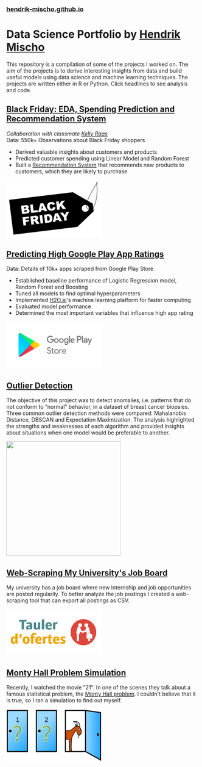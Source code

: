 ### [hendrik-mischo.github.io](https://hendrik-mischo.github.io)
# Data Science Portfolio by [Hendrik Mischo](https://github.com/hendrik-mischo)
This repository is a compilation of some of the projects I worked on. The aim of the projects is to derive interesting insights from data and build useful models using data science and machine learning techniques. The projects are written either in R or Python. Click headlines to see analysis and code.

## [Black Friday: EDA, Spending Prediction and Recommendation System](https://hendrik-mischo.github.io/Projects/Black_Friday/Black_Friday.html)
*Collaboration with classmate [Kelly Raas](https://github.com/kellyraas)* <br/>
Data: 550k+ Observations about Black Friday shoppers
- Derived valuable insights about customers and products
- Predicted customer spending using Linear Model and Random Forest
- Built a [Recommendation System](https://en.wikipedia.org/wiki/Recommender_system) that recommends new products to customers, which they are likely to purchase

<img src="img/black-friday-tag.png" width="250" height="150">

## [Predicting High Google Play App Ratings](https://hendrik-mischo.github.io/Projects/Google_Apps/Google_Apps.html)
Data: Details of 10k+ apps scraped from Google Play Store
- Established baseline performance of Logistic Regression model, Random Forest and Boosting
- Tuned all models to find optimal hyperparameters
- Implemented [H2O.ai](https://www.h2o.ai/)'s machine learning platform for faster computing
- Evaluated model performance
- Determined the most important variables that influence high app rating

<img src="img/google-play.png" width="250" height="123">

## [Outlier Detection](https://hendrik-mischo.github.io/Projects/Outlier_Detection/Outlier_Detection.html)
The objective of this project was to detect anomalies, i.e. patterns that do not conform to “normal” behavior, in a dataset of breast cancer biopsies. Three common outlier detection methods were compared: Mahalanobis Distance, DBSCAN and Expectation Maximization. The analysis highlighted the strengths and weaknesses of each algorithm and provided insights about situations when one model would be preferable to another.

<img src="Projects/Outlier_Detection/files/unnamed-chunk-14-1.png.png" width="300" height="300">

## [Web-Scraping My University's Job Board](https://hendrik-mischo.github.io/Projects/WebScraping_DOIP/WebScraping_DOIP.html)
My university has a job board where new internship and job opportunities are posted regularily. To better analyze the job postings I created a web-scraping tool that can export all postings as CSV.

<img src="img/doip.png" width="250" height="122">

## [Monty Hall Problem Simulation](https://hendrik-mischo.github.io/Projects/Monty_Hall_Simulation/Monty_Hall_Simulation.html)
Recently, I watched the movie "21". In one of the scenes they talk about a famous statistical problem, the [Monty Hall problem](https://en.wikipedia.org/wiki/Monty_Hall_problem). I couldn't believe that it is true, so I ran a simulation to find out myself.

<img src="img/monty-hall.png" width="250" height="138">
